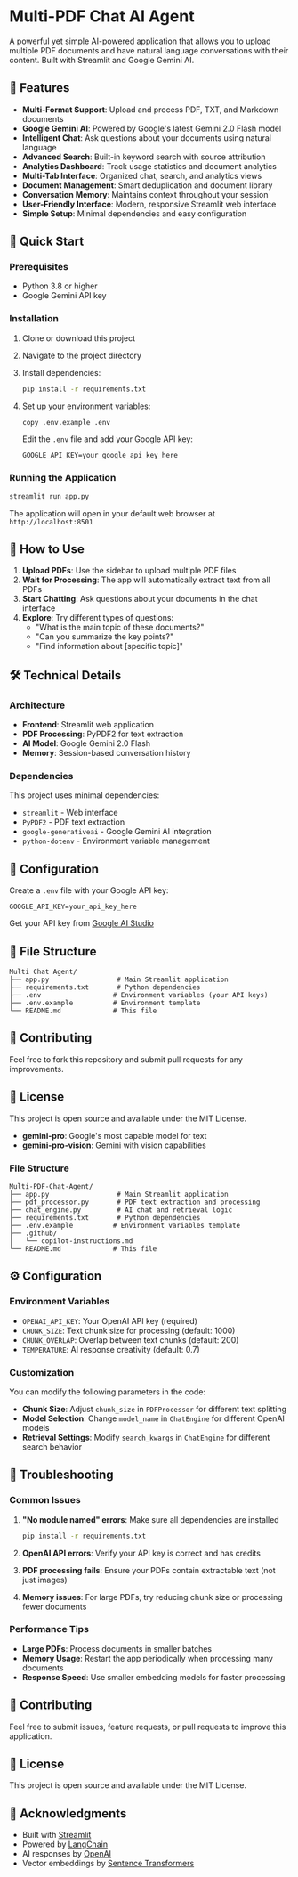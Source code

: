 # Multi-PDF Chat AI Agent

A powerful yet simple AI-powered application that allows you to upload multiple PDF documents and have natural language conversations with their content. Built with Streamlit and Google Gemini AI.

## 🌟 Features

- **Multi-Format Support**: Upload and process PDF, TXT, and Markdown documents
- **Google Gemini AI**: Powered by Google's latest Gemini 2.0 Flash model  
- **Intelligent Chat**: Ask questions about your documents using natural language
- **Advanced Search**: Built-in keyword search with source attribution
- **Analytics Dashboard**: Track usage statistics and document analytics
- **Multi-Tab Interface**: Organized chat, search, and analytics views
- **Document Management**: Smart deduplication and document library
- **Conversation Memory**: Maintains context throughout your session
- **User-Friendly Interface**: Modern, responsive Streamlit web interface
- **Simple Setup**: Minimal dependencies and easy configuration

## 🚀 Quick Start

### Prerequisites

- Python 3.8 or higher
- Google Gemini API key

### Installation

1. Clone or download this project
2. Navigate to the project directory
3. Install dependencies:
   ```bash
   pip install -r requirements.txt
   ```

4. Set up your environment variables:
   ```bash
   copy .env.example .env
   ```
   Edit the `.env` file and add your Google API key:
   ```
   GOOGLE_API_KEY=your_google_api_key_here
   ```

### Running the Application

```bash
streamlit run app.py
```

The application will open in your default web browser at `http://localhost:8501`

## 📖 How to Use

1. **Upload PDFs**: Use the sidebar to upload multiple PDF files
2. **Wait for Processing**: The app will automatically extract text from all PDFs
3. **Start Chatting**: Ask questions about your documents in the chat interface
4. **Explore**: Try different types of questions:
   - "What is the main topic of these documents?"
   - "Can you summarize the key points?"
   - "Find information about [specific topic]"

## 🛠️ Technical Details

### Architecture

- **Frontend**: Streamlit web application
- **PDF Processing**: PyPDF2 for text extraction
- **AI Model**: Google Gemini 2.0 Flash
- **Memory**: Session-based conversation history

### Dependencies

This project uses minimal dependencies:
- `streamlit` - Web interface
- `PyPDF2` - PDF text extraction
- `google-generativeai` - Google Gemini AI integration
- `python-dotenv` - Environment variable management

## 🔧 Configuration

Create a `.env` file with your Google API key:
```
GOOGLE_API_KEY=your_api_key_here
```

Get your API key from [Google AI Studio](https://makersuite.google.com/app/apikey)

## 📝 File Structure

```
Multi Chat Agent/
├── app.py                 # Main Streamlit application
├── requirements.txt       # Python dependencies
├── .env                  # Environment variables (your API keys)
├── .env.example          # Environment template
└── README.md             # This file
```

## 🤝 Contributing

Feel free to fork this repository and submit pull requests for any improvements.

## 📄 License

This project is open source and available under the MIT License.
- **gemini-pro**: Google's most capable model for text
- **gemini-pro-vision**: Gemini with vision capabilities

### File Structure

```
Multi-PDF-Chat-Agent/
├── app.py                 # Main Streamlit application
├── pdf_processor.py       # PDF text extraction and processing
├── chat_engine.py         # AI chat and retrieval logic
├── requirements.txt       # Python dependencies
├── .env.example          # Environment variables template
├── .github/
│   └── copilot-instructions.md
└── README.md             # This file
```

## ⚙️ Configuration

### Environment Variables

- `OPENAI_API_KEY`: Your OpenAI API key (required)
- `CHUNK_SIZE`: Text chunk size for processing (default: 1000)
- `CHUNK_OVERLAP`: Overlap between text chunks (default: 200)
- `TEMPERATURE`: AI response creativity (default: 0.7)

### Customization

You can modify the following parameters in the code:

- **Chunk Size**: Adjust `chunk_size` in `PDFProcessor` for different text splitting
- **Model Selection**: Change `model_name` in `ChatEngine` for different OpenAI models
- **Retrieval Settings**: Modify `search_kwargs` in `ChatEngine` for different search behavior

## 🔧 Troubleshooting

### Common Issues

1. **"No module named" errors**: Make sure all dependencies are installed
   ```bash
   pip install -r requirements.txt
   ```

2. **OpenAI API errors**: Verify your API key is correct and has credits
3. **PDF processing fails**: Ensure your PDFs contain extractable text (not just images)
4. **Memory issues**: For large PDFs, try reducing chunk size or processing fewer documents

### Performance Tips

- **Large PDFs**: Process documents in smaller batches
- **Memory Usage**: Restart the app periodically when processing many documents
- **Response Speed**: Use smaller embedding models for faster processing

## 🤝 Contributing

Feel free to submit issues, feature requests, or pull requests to improve this application.

## 📝 License

This project is open source and available under the MIT License.

## 🙏 Acknowledgments

- Built with [Streamlit](https://streamlit.io/)
- Powered by [LangChain](https://python.langchain.com/)
- AI responses by [OpenAI](https://openai.com/)
- Vector embeddings by [Sentence Transformers](https://www.sbert.net/)
